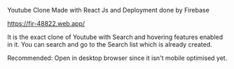 Youtube Clone Made with React Js and Deployment done by Firebase

https://fir-48822.web.app/

It is the exact clone of Youtube with Search and hovering features enabled in it.
You can search and go to the Search list which is already created.

Recommended: Open in desktop browser since it isn't mobile optimised yet.
